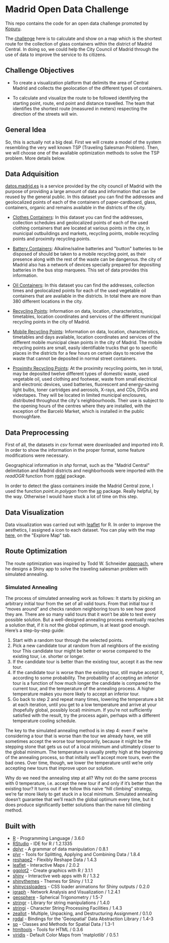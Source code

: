 # Madrid Open Data Challenge

This repo contains the code for an open data challenge promoted by [Kopuru](http://kopuru.com/).

The [challenge](http://kopuru.com/desafio/reto-open-data-optimizacion-de-la-recogida-de-vidrio-en-madrid-central/) here is to calculate and show on a map which is the shortest route for the collection of glass containers within the district of Madrid Central. In doing so, we could help the City Council of Madrid through the use of data to improve the service to its citizens.


## Challenge Objectives

- To create a visualization platform that delimits the area of Central Madrid and collects the geolocation of the different types of containers.

- To calculate and visualize the route to be followed identifying the starting point, route, end point and distance travelled. The team that identifies the shortest route (measured in meters) respecting the direction of the streets will win.


## General Idea

So, this is actually not a big deal. First we will create a model of the system resembling the very well known TSP (Traveling Salesman Problem). Then, we will choose one of the available optimization methods to solve the TSP problem. More details below.

## Data Adquisition

[datos.madrid.es](https://datos.madrid.es/portal/site/egob/) is a service provided by the city council of Madrid with the purpose of providing a large amount of data and information that can be reused by the general public. In this dataset you can find the addresses and geolocalized points of each of the containers of paper-cardboard, glass, containers, organic and remains available in the districts of the city. 

- [Clothes Containers](https://datos.madrid.es/egob/new/detalle/auxiliar/mapa.jsp?geoUrl=https://datos.madrid.es/egob/catalogo/204410-0-contenedores-ropa.geo): In this dataset you can find the addresses, collection schedules and geolocalized points of each of the used clothing containers that are located at various points in the city, in municipal outbuildings and markets, recycling points, mobile recycling points and proximity recycling points.

- [Battery Containers](https://datos.madrid.es/egob/new/detalle/auxiliar/mapa.jsp?geoUrl=https://datos.madrid.es/egob/catalogo/209799-0-contenedores_pilas_marquesinas.geo): Alkaline/saline batteries and "button" batteries to be disposed of should be taken to a mobile recycling point, as their presence along with the rest of the waste can be dangerous. the city of Madrid also has a network of devices specially prepared for depositing batteries in the bus stop marquees. This set of data provides this information.

- [Oil Containers](https://datos.madrid.es/egob/new/detalle/auxiliar/mapa.jsp?geoUrl=https://datos.madrid.es/egob/catalogo/300196-0-contenedor-aceitevegetal-usado.geo): In this dataset you can find the addresses, collection times and geolocalized points for each of the used vegetable oil containers that are available in the districts. In total there are more than 380 different locations in the city.

- [Recycling Points](https://datos.madrid.es/egob/new/detalle/auxiliar/mapa.jsp?geoUrl=https://datos.madrid.es/egob/catalogo/200284-0-puntos-limpios.geo): Information on data, location, characteristics, timetables, location coordinates and services of the different municipal recycling points in the city of Madrid.

- [Mobile Recycling Points](https://datos.madrid.es/egob/new/detalle/auxiliar/mapa.jsp?geoUrl=https://datos.madrid.es/egob/catalogo/300101-0-puntos-limpios.geo): Information on data, location, characteristics, timetables and days available, location coordinates and services of the different mobile municipal clean points in the city of Madrid.
The mobile recycling points are small, easily identifiable trucks that go to specific places in the districts for a few hours on certain days to receive the waste that cannot be deposited in normal street containers.

- [Proximity Recycling Points](https://datos.madrid.es/egob/new/detalle/auxiliar/mapa.jsp?geoUrl=https://datos.madrid.es/egob/catalogo/300198-0-puntos-proximidad.geo): At the proximity recycling points, ten in total, may be deposited twelve different types of domestic waste, used vegetable oil, used clothing and footwear, waste from small electrical and electronic devices, used batteries, fluorescent and energy-saving light bulbs, toner cartridges and aerosols, X-rays, and CDs, DVDs and videotapes. They will be located in limited municipal enclosures, distributed throughout the city's neighbourhoods. Their use is subject to the opening hours of the centres where they are installed, with the exception of the Barceló Market, which is installed in the public thoroughfare.


## Data Preprocessing

First of all, the datasets in *csv* format were downloaded and imported into R. In order to show the information in the proper format, some feature modifications were necessary.

Geographical information in *shp* format, such as the "Madrid Central" delimitation and Madrid districts and neighborhoods were imported with the *readOGR* function from [rgdal](https://cran.r-project.org/web/packages/rgdal/index.html) package. 

In order to detect the glass containers inside the Madrid Central zone, I used the function *point.in.polygon* from the [sp](https://cran.r-project.org/web/packages/sp/index.html) package. Really helpful, by the way. Otherwise I would have stuck a lot of time on this step. 

## Data Visualization

Data visualization was carried out with [leaflet](https://rstudio.github.io/leaflet/) for R. In order to improve the aesthetics, I assigned a icon to each dataset. You can play with the map [here](https://imartinezl.shinyapps.io/madrid-challenge/), on the "Explore Map" tab.

## Route Optimization

The route optimization was inspired by Todd W. Schneider [approach](https://github.com/toddwschneider/shiny-salesman), where he designs a Shiny app to solve the traveling salesman problem with simulated annealing.

### Simulated Annealing

The process of simulated annealing work as follows: It starts by picking an arbitrary initial tour from the set of all valid tours. From that initial tour it “moves around” and checks random neighboring tours to see how good they are. There are so many valid tours that it won’t be able to test every possible solution. But a well-designed annealing process eventually reaches a solution that, if it is not the global optimum, is at least good enough. Here’s a step-by-step guide:

1. Start with a random tour through the selected points. 
2. Pick a new candidate tour at random from all neighbors of the existing tour This candidate tour might be better or worse compared to the existing tour, i.e. shorter or longer.
3. If the candidate tour is better than the existing tour, accept it as the new tour.
4. If the candidate tour is worse than the existing tour, still maybe accept it, according to some probability. The probability of accepting an inferior tour is a function of how much longer the candidate is compared to the current tour, and the temperature of the annealing process. A higher temperature makes you more likely to accept an inferior tour.
5. Go back to step 2 and repeat many times, lowering the temperature a bit at each iteration, until you get to a low temperature and arrive at your (hopefully global, possibly local) minimum. If you’re not sufficiently satisfied with the result, try the process again, perhaps with a different temperature cooling schedule.

The key to the simulated annealing method is in step 4: even if we’re considering a tour that is worse than the tour we already have, we still sometimes accept the worse tour temporarily, because it might be the stepping stone that gets us out of a local minimum and ultimately closer to the global minimum. The temperature is usually pretty high at the beginning of the annealing process, so that initially we’ll accept more tours, even the bad ones. Over time, though, we lower the temperature until we’re only accepting new tours that improve upon our solution.

Why do we need the annealing step at all? Why not do the same process with 0 temperature, i.e. accept the new tour if and only if it’s better than the existing tour? It turns out if we follow this naive “hill climbing” strategy, we’re far more likely to get stuck in a local minimum. Simulated annealing doesn’t guarantee that we’ll reach the global optimum every time, but it does produce significantly better solutions than the naive hill climbing method. 


## Built with
- [R](https://www.r-project.org/) - Programming Language / 3.6.0
- [RStudio](https://www.rstudio.com/) - IDE for R / 1.2.1335
- [dplyr](https://dplyr.tidyverse.org/) - A grammar of data manipulation / 0.8.1
- [plyr](https://cran.r-project.org/web/packages/plyr/index.html) - Tools for Splitting, Applying and Combining Data / 1.8.4
- [reshape2](https://cran.r-project.org/web/packages/reshape2/index.html) - Flexibly Reshape Data / 1.4.3
- [leaflet](https://rstudio.github.io/leaflet/) - Interactive Maps / 2.0.2
- [ggplot2](https://ggplot2.tidyverse.org/) - Create graphics with R / 3.1.1
- [shiny](https://shiny.rstudio.com/) - Interactive web apps with R / 1.3.2
- [shinythemes](https://rstudio.github.io/shinythemes/) - Themes for Shiny / 1.1.2
- [shinycssloaders](https://github.com/andrewsali/shinycssloaders) - CSS loader animations for Shiny outputs  / 0.2.0
- [igraph](https://igraph.org/r/) - Network Analysis and Visualization / 1.2.4.1
- [geosphere](https://cran.r-project.org/web/packages/geosphere/index.html) - Spherical Trigonometry / 1.5-7
- [stringr](https://stringr.tidyverse.org/index.html) - Library for string manipulations / 1.4.0
- [stringi](https://cran.r-project.org/web/packages/stringi/index.html) - Character String Processing Facilities / 1.4.3
- [zeallot](https://cran.r-project.org/web/packages/zeallot/index.html) - Multiple, Unpacking, and Destructuring Assignment / 0.1.0
- [rgdal](https://cran.r-project.org/web/packages/rgdal/index.html) - Bindings for the 'Geospatial' Data Abstraction Library / 1.4-3
- [sp](https://cran.r-project.org/web/packages/sp/index.html) - Classes and Methods for Spatial Data / 1.3-1
- [htmltools](https://cran.r-project.org/web/packages/htmltools/index.html) - Tools for HTML / 0.3.6
- [viridis](https://cran.r-project.org/web/packages/viridis/index.html) - Default Color Maps from 'matplotlib' / 0.5.1 


